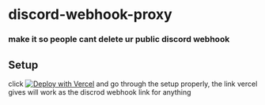 # discord-webhook-proxy
### make it so people cant delete ur public discord webhook

## Setup
click [![Deploy with Vercel](https://vercel.com/button)](https://vercel.com/new/clone?repository-url=https%3A%2F%2Fgithub.com%2FM1noa%2Fdiscord-webhook-proxy&env=WEBHOOK_ID,WEBHOOK_CODE&envDescription=discord.com%2Fapi%2Fwebhooks%2F%7BTHIS%20IS%20THE%20ID!!%7D%2F%7BTHIS%20IS%20THE%20CODE!!!%7D&project-name=webhookproxy&repository-name=Webhook-Proxy) and go through the setup properly, the link vercel gives will work as the discrod webhook link for anything
